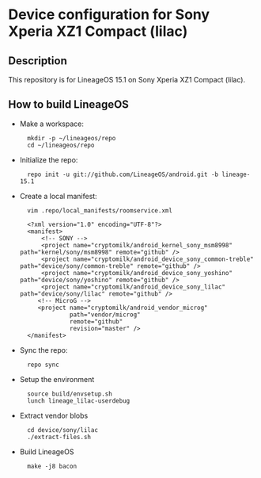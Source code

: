 Device configuration for Sony Xperia XZ1 Compact (lilac)
========================================================

Description
-----------

This repository is for LineageOS 15.1 on Sony Xperia XZ1 Compact (lilac).

How to build LineageOS
----------------------

* Make a workspace:

        mkdir -p ~/lineageos/repo
        cd ~/lineageos/repo

* Initialize the repo:

        repo init -u git://github.com/LineageOS/android.git -b lineage-15.1

* Create a local manifest:

        vim .repo/local_manifests/roomservice.xml

        <?xml version="1.0" encoding="UTF-8"?>
        <manifest>
            <!-- SONY -->
            <project name="cryptomilk/android_kernel_sony_msm8998" path="kernel/sony/msm8998" remote="github" />
            <project name="cryptomilk/android_device_sony_common-treble" path="device/sony/common-treble" remote="github" />
            <project name="cryptomilk/android_device_sony_yoshino" path="device/sony/yoshino" remote="github" />
            <project name="cryptomilk/android_device_sony_lilac" path="device/sony/lilac" remote="github" />
           <!-- MicroG -->
           <project name="cryptomilk/android_vendor_microg"
                    path="vendor/microg"
                    remote="github"
                    revision="master" />
        </manifest>

* Sync the repo:

        repo sync

* Setup the environment

        source build/envsetup.sh
        lunch lineage_lilac-userdebug

* Extract vendor blobs

        cd device/sony/lilac
        ./extract-files.sh

* Build LineageOS

        make -j8 bacon
